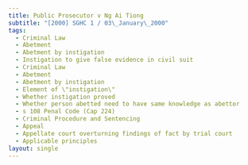 ```yaml
---
title: Public Prosecutor v Ng Ai Tiong
subtitle: "[2000] SGHC 1 / 03\_January\_2000"
tags:
  - Criminal Law
  - Abetment
  - Abetment by instigation
  - Instigation to give false evidence in civil suit
  - Criminal Law
  - Abetment
  - Abetment by instigation
  - Element of \"instigation\"
  - Whether instigation proved
  - Whether person abetted need to have same knowledge as abettor
  - s 108 Penal Code (Cap 224)
  - Criminal Procedure and Sentencing
  - Appeal
  - Appellate court overturning findings of fact by trial court
  - Applicable principles
layout: single
---
```


